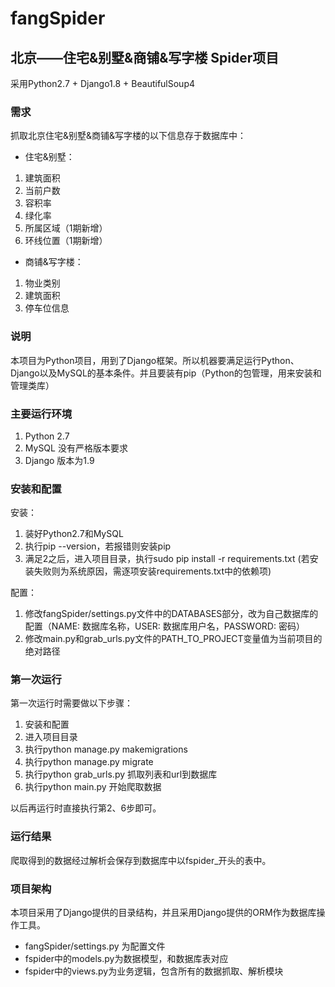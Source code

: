 # fangSpider  

## 北京——住宅&别墅&商铺&写字楼 Spider项目  

采用Python2.7 + Django1.8 + BeautifulSoup4  

### 需求  
抓取北京住宅&别墅&商铺&写字楼的以下信息存于数据库中：   

- 住宅&别墅：

1. 建筑面积
2. 当前户数
3. 容积率
4. 绿化率
5. 所属区域（1期新增）
6. 环线位置（1期新增） 


- 商铺&写字楼：

1. 物业类别
2. 建筑面积
3. 停车位信息   

### 说明  
本项目为Python项目，用到了Django框架。所以机器要满足运行Python、Django以及MySQL的基本条件。并且要装有pip（Python的包管理，用来安装和管理类库）

### 主要运行环境  
1. Python 2.7
2. MySQL 没有严格版本要求
3. Django 版本为1.9

### 安装和配置  
安装：  

1. 装好Python2.7和MySQL
2. 执行pip --version，若报错则安装pip
3. 满足2之后，进入项目目录，执行sudo pip install -r requirements.txt  (若安装失败则为系统原因，需逐项安装requirements.txt中的依赖项)

配置：  

1. 修改fangSpider/settings.py文件中的DATABASES部分，改为自己数据库的配置（NAME: 数据库名称，USER: 数据库用户名，PASSWORD: 密码）
2. 修改main.py和grab\_urls.py文件的PATH\_TO\_PROJECT变量值为当前项目的绝对路径

### 第一次运行  
第一次运行时需要做以下步骤： 

1. 安装和配置
2. 进入项目目录
3. 执行python manage.py makemigrations
4. 执行python manage.py migrate
5. 执行python grab_urls.py 抓取列表和url到数据库
6. 执行python main.py 开始爬取数据

以后再运行时直接执行第2、6步即可。  

### 运行结果  
爬取得到的数据经过解析会保存到数据库中以fspider_开头的表中。

### 项目架构  
本项目采用了Django提供的目录结构，并且采用Django提供的ORM作为数据库操作工具。  

- fangSpider/settings.py 为配置文件
- fspider中的models.py为数据模型，和数据库表对应
- fspider中的views.py为业务逻辑，包含所有的数据抓取、解析模块
